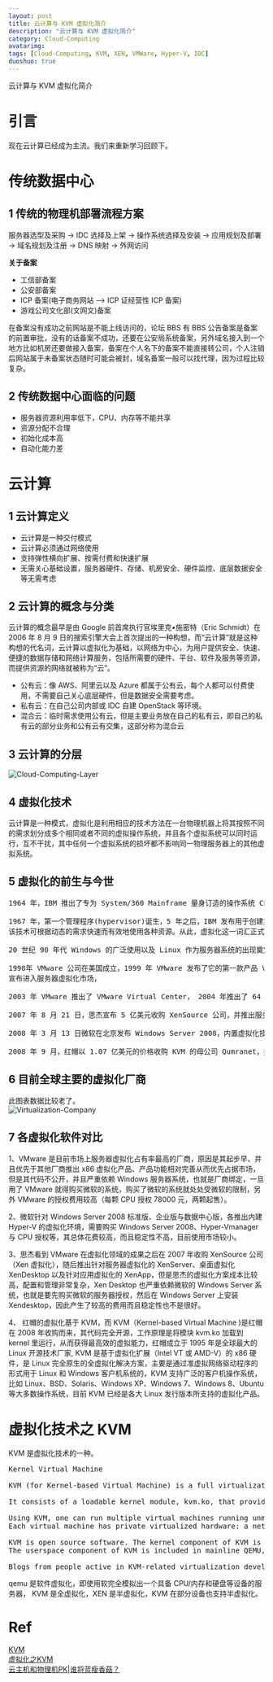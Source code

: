 ```yaml
---
layout: post
title: 云计算与 KVM 虚拟化简介
description: "云计算与 KVM 虚拟化简介"
category: Cloud-Computing
avatarimg:
tags: [Cloud-Computing, KVM, XEN, VMWare, Hyper-V, IDC]
duoshuo: true
---
```



云计算与 KVM 虚拟化简介

# 引言
现在云计算已经成为主流。我们来重新学习回顾下。  

# 传统数据中心

## 1 传统的物理机部署流程方案

服务器选型及采购 -> IDC 选择及上架 -> 操作系统选择及安装 -> 应用规划及部署 -> 域名规划及注册 -> DNS 映射 -> 外网访问

**关于备案**

* 工信部备案
* 公安部备案
* ICP 备案(电子商务网站 –> ICP 证经营性 ICP 备案)
* 游戏公司文化部(文网文)备案

在备案没有成功之前网站是不能上线访问的，论坛 BBS 有 BBS 公告备案是备案的前置审批，没有的话备案不成功，还要在公安局系统备案，另外域名接入到一个地方比如机房还要做接入备案，备案在个人名下的备案不能直接转公司，个人注销后网站属于未备案状态随时可能会被封，域名备案一般可以找代理，因为过程比较复杂。

## 2 传统数据中心面临的问题

* 服务器资源利用率低下，CPU、内存等不能共享
* 资源分配不合理
* 初始化成本高
* 自动化能力差

# 云计算

## 1 云计算定义

* 云计算是一种交付模式
* 云计算必须通过网络使用
* 支持弹性横向扩展、按需付费和快速扩展
* 无需关心基础设置，服务器硬件、存储、机房安全、硬件监控、底层数据安全等无需考虑

## 2 云计算的概念与分类

云计算的概念最早是由 Google 前首席执行官埃里克•施密特（Eric Schmidt）在 2006 年 8 月 9 日的搜索引擎大会上首次提出的一种构想，而“云计算”就是这种构想的代名词，云计算以虚拟化为基础，以网络为中心，为用户提供安全、快速、便捷的数据存储和网络计算服务，包括所需要的硬件、平台、软件及服务等资源，而提供资源的网络就被称为“云”。

* 公有云：像 AWS、阿里云以及 Azure 都属于公有云，每个人都可以付费使用，不需要自己关心底层硬件，但是数据安全需要考虑。
* 私有云：在自己公司内部或 IDC 自建 OpenStack 等环境。
* 混合云：临时需求使用公有云，但是主要业务放在自己的私有云，即自己的私有云的部分业务和公有云有交集，这部分称为混合云

## 3 云计算的分层

![Cloud-Computing-Layer](http://jaminzhang.github.io/images/Cloud-Computing/Cloud-Computing-Layer.jpg)  


## 4 虚拟化技术

云计算是一种模式，虚拟化是利用相应的技术方法在一台物理机器上将其按照不同的需求划分成多个相同或者不同的虚拟操作系统，并且各个虚拟系统可以同时运行，互不干扰，其中任何一个虚拟系统的损坏都不影响同一物理服务器上的其他虚拟系统。

## 5 虚拟化的前生与今世

<pre>
1964 年，IBM 推出了专为 System/360 Mainframe 量身订造的操作系统 CP-40，首次实现了虚拟内存和虚拟机。

1967 年，第一个管理程序(hypervisor)诞生，5 年之后，IBM 发布用于创建灵活大型主机的虚拟机(VM)技术，
该技术可根据动态的需求快速而有效地使用各种资源。从此，虚拟化这一词汇正式被引入了 IT 的现实世界。

20 世纪 90 年代 Windows 的广泛使用以及 Linux 作为服务器系统的出现奠定了 x86 服务器的行业标准地位。

1998年 VMware 公司在美国成立，1999 年 VMware 发布了它的第一款产品 VMware Workstation、 2001 年发布 VMware GSX Server 和 VMware ESX Server，
宣布进入服务器虚拟化市场，

2003 年 VMware 推出了 VMware Virtual Center， 2004 年推出了 64 位支持版本，同年被 EMC 收购，2013 年收入 52.1 亿美元。 

2007 年 8 月 21 日，思杰宣布 5 亿美元收购 XenSource 公司，并推出服务器虚拟化 XenServer、桌面虚拟化 XenDesktop 和应用虚拟化 XenApp，2013 年收入 29 亿美元。

2008 年 3 月 13 日微软在北京发布 Windows Server 2008，内置虚拟化技术 hyper-v。

2008 年 9 月，红帽以 1.07 亿美元的价格收购 KVM 的母公司 Qumranet，并推出企业级虚拟化解决方案 RHEV，2013年收入超过 13 亿美元。
</pre>

## 6 目前全球主要的虚拟化厂商

此图表数据比较老了。  
![Virtualization-Company](http://jaminzhang.github.io/images/Cloud-Computing/Virtualization-Company.png)  

## 7 各虚拟化软件对比

1、VMware 是目前市场上服务器虚拟化占有率最高的厂商，原因是其起步早、并且优先于其他厂商推出 x86 虚拟化产品、产品功能相对完善从而优先占据市场，但是其代码不公开，并且严重依赖 Windows 服务器系统，也就是厂商绑定，一旦用了 VMware 就得购买微软的系统，购买了微软的系统就处处受微软的限制，另外 VMware 的授权费用较高（每颗 CPU 授权 78000 元，两颗起售）。

2、微软针对 Windows Server 2008 标准版、企业版与数据中心版，各推出内建 Hyper-V 的虚拟化环境，需要购买 Windows Server 2008、Hyper-Vmanager 与 CPU 授权等，其总体花费较高，而且稳定性不高，目前使用市场较小。

3、思杰看到 VMware 在虚拟化领域的成果之后在 2007 年收购 XenSource 公司（Xen 虚拟化），随后推出针对服务器虚拟化的 XenServer、桌面虚拟化 XenDesktop 以及针对应用虚拟化的 XenApp，但是思杰的虚拟化方案成本比较高，配置和管理非常复杂，Xen Desktop 也严重依赖微软的 Windows Server 系统，也就是要先购买微软的服务器授权，然后在 Windows Server 上安装 Xendesktop，因此产生了较高的费用而且稳定性也不是很好。

4、 红帽的虚拟化基于 KVM，而 KVM（Kernel-based Virtual Machine )是红帽在 2008 年收购而来，其代码完全开源，工作原理是将模块 kvm.ko 加载到 kernel 里运行，从而获得最高效的虚拟能力，红帽成立于 1995 年是全球最大的 Linux 开源技术厂家, KVM 是基于虚拟化扩展（Intel  VT 或 AMD-V）的 x86 硬件，是 Linux 完全原生的全虚拟化解决方案，主要是通过准虚拟网络驱动程序的形式用于 Linux 和 Windows   客户机系统的，KVM 支持广泛的客户机操作系统，比如 Linux、BSD、Solaris、Windows XP、Windows 7、Windows 8、Ubuntu 等大多数操作系统，目前 KVM 已经是各大 Linux 发行版本所支持的虚拟化产品。


# 虚拟化技术之 KVM

KVM 是虚拟化技术的一种。

<pre>
Kernel Virtual Machine

KVM (for Kernel-based Virtual Machine) is a full virtualization solution for Linux on x86 hardware containing virtualization extensions (Intel VT or AMD-V). 

It consists of a loadable kernel module, kvm.ko, that provides the core virtualization infrastructure and a processor specific module, kvm-intel.ko or kvm-amd.ko.

Using KVM, one can run multiple virtual machines running unmodified Linux or Windows images. 
Each virtual machine has private virtualized hardware: a network card, disk, graphics adapter, etc.

KVM is open source software. The kernel component of KVM is included in mainline Linux, as of 2.6.20. 
The userspace component of KVM is included in mainline QEMU, as of 1.3.

Blogs from people active in KVM-related virtualization development are syndicated at http://planet.virt-tools.org/
</pre>

qemu 是软件虚拟化，即使用软完全模拟出一个具备 CPU/内存和硬盘等设备的服务器，
KVM 是全虚拟化，XEN 是半虚拟化，KVM 在部分设备也支持半虚拟化。


# Ref
[KVM](http://www.linux-kvm.org/page/Main_Page)  
[虚拟化之KVM](https://www.studylinux.net/?p=2678)  
[云主机和物理机PK|谁将蓝瘦香菇？](http://mp.weixin.qq.com/s?__biz=MzAwMDM2NzUxMg==&mid=2247485451&idx=1&sn=8c5748dcc3a06e9d8c6ef852560e33f0&chksm=9aeb46fcad9ccfea027ce69851a66479deca3e123ef0185f4cde818f4a3ffb7fef04871f4a1c&mpshare=1&scene=23&srcid=1108s6cL2TTR9knlsypS5tkr#rd)  
